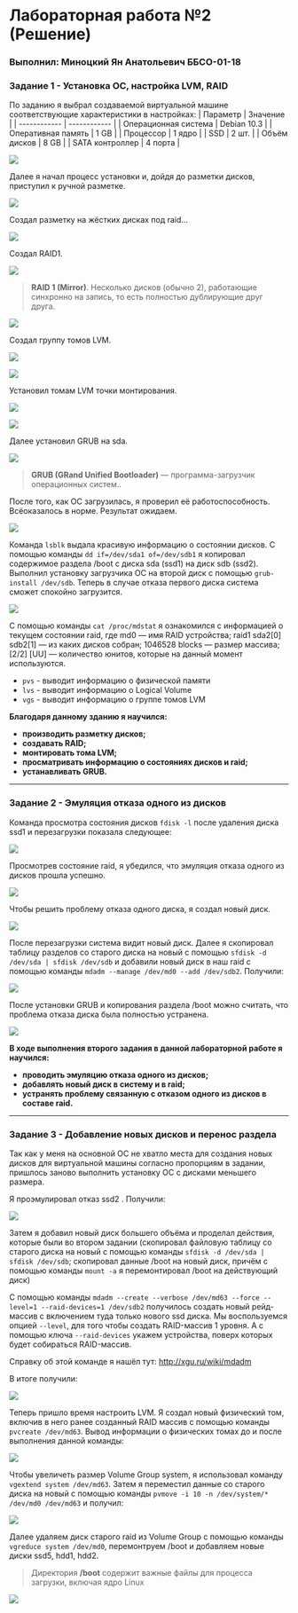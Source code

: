 # Лабораторная работа №2 (Решение)
###  Выполнил: Миноцкий Ян Анатольевич ББСО-01-18

### Задание 1 - Установка ОС, настройка LVM, RAID
По заданию я выбрал создаваемой виртуальной машине соответствующие характеристики в настройках:
| Параметр  | Значение  |
| ------------ | ------------ |
| Операционная система | Debian 10.3 |
|  Оперативная память | 1 GB  |
| Процессор  |  1 ядро |
| SSD  | 2 шт.  |
| Объём дисков  | 8 GB  |
| SATA контроллер  | 4 порта  |

![](https://github.com/Yan-Minotskiy/labOS/blob/master/screenshots/2.1.png)

Далее я начал процесс установки и, дойдя до разметки дисков, приступил к ручной разметке.

![](https://github.com/Yan-Minotskiy/labOS/blob/master/screenshots/2.2.png)

Создал разметку на жёстких дисках под raid...

![](https://github.com/Yan-Minotskiy/labOS/blob/master/screenshots/2.3.png)

Создал RAID1.

![](https://github.com/Yan-Minotskiy/labOS/blob/master/screenshots/2.4.png)

> **RAID 1 (Mirror)**. Несколько дисков (обычно 2), работающие синхронно на запись, то есть полностью дублирующие друг друга.

![](https://github.com/Yan-Minotskiy/labOS/blob/master/screenshots/RAID1.jpg)

Создал группу томов LVM.

![](https://github.com/Yan-Minotskiy/labOS/blob/master/screenshots/2.5.png)

![](https://github.com/Yan-Minotskiy/labOS/blob/master/screenshots/2.6.png)

Установил томам LVM точки монтирования.

![](https://github.com/Yan-Minotskiy/labOS/blob/master/screenshots/2.7.png)

![](https://github.com/Yan-Minotskiy/labOS/blob/master/screenshots/2.8.png)

Далее установил GRUB на sda.

![](https://github.com/Yan-Minotskiy/labOS/blob/master/screenshots/2.9.png)

> **GRUB (GRand Unified Bootloader)** — программа-загрузчик операционных систем..

После того, как ОС загрузилась, я проверил её работоспособность. Всёоказалось в норме. Результат ожидаем.

![](https://github.com/Yan-Minotskiy/labOS/blob/master/screenshots/2.10.png)

Команда `lsblk`  выдала красивую информацию о состоянии дисков. С помощью команды `dd if=/dev/sda1 of=/dev/sdb1` я копировал содержимое раздела /boot с диска sda (ssd1) на диск sdb (ssd2).  Выполнил установку загрузчика ОС на второй диск с помощью `grub-install /dev/sdb`. Теперь в случае отказа первого диска система сможет спокойно загрузится.

![](https://github.com/Yan-Minotskiy/labOS/blob/master/screenshots/2.11.png)

C помощью команды `cat /proc/mdstat` я ознакомился с информацией о текущем состоянии raid, где md0 — имя RAID устройства; raid1 sda2[0] sdb2[1] — из каких дисков собран; 1046528 blocks — размер массива; [2/2] [UU] — количество юнитов, которые на данный момент используются.
- `pvs` - выводит информацию о физической памяти
- `lvs` - выводит информацию о Logical Volume
- `vgs` - выводит информацию о группе томов LVM

**Благодаря данному зданию я научился:**
- **производить разметку дисков;**
- **создавать RAID;**
- **монтировать тома LVM;**
- **просматривать информацию о состояниях дисков и raid;**
- **устанавливать GRUB.**

------------

### Задание 2 - Эмуляция отказа одного из дисков

Команда просмотра состояния дисков `fdisk -l` после удаления диска ssd1 и перезагрузки  показала следующее:

![](https://github.com/Yan-Minotskiy/labOS/blob/master/screenshots/2.12.png)

Просмотрев состояние raid, я убедился, что эмуляция отказа одного из дисков прошла успешно. 

![](https://github.com/Yan-Minotskiy/labOS/blob/master/screenshots/2.13.png)

Чтобы решить проблему отказа одного диска, я создал новый диск.

![](https://github.com/Yan-Minotskiy/labOS/blob/master/screenshots/2.14.png)

После перезагрузки система видит новый диск. Далее я скопировал таблицу разделов со старого диска на новый с помощью `sfdisk -d /dev/sda | sfdisk /dev/sdb`
и добавили новый диск в наш raid c помощью команды `mdadm --manage /dev/md0 --add /dev/sdb2`. Получили:

![](https://github.com/Yan-Minotskiy/labOS/blob/master/screenshots/2.16.png)

После установки GRUB и копирования раздела /boot можно считать, что проблема отказа диска была полностью устранена.

![](https://github.com/Yan-Minotskiy/labOS/blob/master/screenshots/2.17.png)

**В ходе выполнения второго задания в данной лабораторной работе я научился:**
- **проводить эмуляцию отказа одного из дисков;**
- **добавлять новый диск в систему и в raid;**
- **устранять проблему связанную с отказом одного из дисков в составе raid.**

------------

### Задание 3 - Добавление новых дисков и перенос раздела

Так как у меня на основной ОС не хватло места для создания новых дисков для виртуальной машины согласно пропорциям в задании, пришлось заново выполнить установку ОС с дисками меньшего размера. 

Я проэмулировал отказ ssd2 . Получили:

![](https://github.com/Yan-Minotskiy/labOS/blob/master/screenshots/2.18.png)

Затем я добавил новый диск большего объёма и проделал действия, которые были во втором задании (скопировал файловую таблицу со старого диска на новый с помощью команды `sfdisk -d /dev/sda | sfdisk /dev/sdb`;  скопировал данные /boot на новый диск, причём с помощью команды `mount -a` я перемонтировал /boot на действующий диск)

С помощью команды `mdadm --create --verbose /dev/md63 --force --level=1 --raid-devices=1 /dev/sdb2`  получилось создать новый рейд-массив с включением туда только нового ssd диска. Мы воспользуемся опцией `--level`, для того чтобы создать RAID-массив 1 уровня. А с помощью ключа `--raid-devices` укажем устройства, поверх которых будет собираться RAID-массив.

Справку об этой команде я нашёл тут: http://xgu.ru/wiki/mdadm

В итоге получили:

![](https://github.com/Yan-Minotskiy/labOS/blob/master/screenshots/2.19.png)

Теперь пришло время настроить LVM. Я создал новый физический том, включив в него ранее созданный RAID массив с помощью команды `pvcreate /dev/md63`.
Вывод информации о физических томах до и после выполнения данной команды:

![](https://github.com/Yan-Minotskiy/labOS/blob/master/screenshots/2.20.png)

Чтобы увеличеть размер Volume Group system, я использовал команду `vgextend system /dev/md63`. Затем я переместил данные со старого диска на новый с помощью команды `pvmove -i 10 -n /dev/system/* /dev/md0 /dev/md63` и получил: 

![](https://github.com/Yan-Minotskiy/labOS/blob/master/screenshots/2.21.png)

Далее удаляем диск старого raid из Volume Group с помощью команды `vgreduce system /dev/md0`, перемонтруем /boot и добавляем новые диски ssd5, hdd1, hdd2.
> Директория **/boot** cодержит важные файлы для процесса загрузки, включая ядро Linux

![](https://github.com/Yan-Minotskiy/labOS/blob/master/screenshots/2.22.png)
